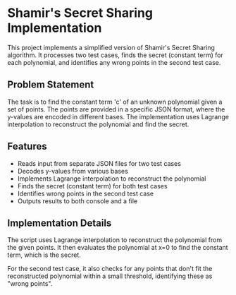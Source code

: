 # Shamir's Secret Sharing Implementation

This project implements a simplified version of Shamir's Secret Sharing algorithm. It processes two test cases, finds the secret (constant term) for each polynomial, and identifies any wrong points in the second test case.

## Problem Statement

The task is to find the constant term 'c' of an unknown polynomial given a set of points. The points are provided in a specific JSON format, where the y-values are encoded in different bases. The implementation uses Lagrange interpolation to reconstruct the polynomial and find the secret.

## Features

- Reads input from separate JSON files for two test cases
- Decodes y-values from various bases
- Implements Lagrange interpolation to reconstruct the polynomial
- Finds the secret (constant term) for both test cases
- Identifies wrong points in the second test case
- Outputs results to both console and a file

## Implementation Details

The script uses Lagrange interpolation to reconstruct the polynomial from the given points. It then evaluates the polynomial at x=0 to find the constant term, which is the secret.

For the second test case, it also checks for any points that don't fit the reconstructed polynomial within a small threshold, identifying these as "wrong points".
